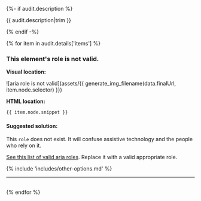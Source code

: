 {%- if audit.description %}

{{ audit.description|trim }}

{% endif -%}

{% for item in audit.details['items'] %}

### This element's role is not valid.

__Visual location:__

![aria role is not valid](assets/{{ generate_img_filename(data.finalUrl, item.node.selector) }})


__HTML location:__

```html
{{ item.node.snippet }}
```

#### Suggested solution:

This `role` does not exist. It will confuse assistive technology and the people who rely on it.

[See this list of valid aria roles](https://www.w3.org/WAI/PF/HTML/wiki/RoleAttribute#ARIA_1.0_Pre-Defined_Roles). Replace it with a valid appropriate role.


{% include 'includes/other-options.md' %}

<hr>

<br>
{% endfor %}